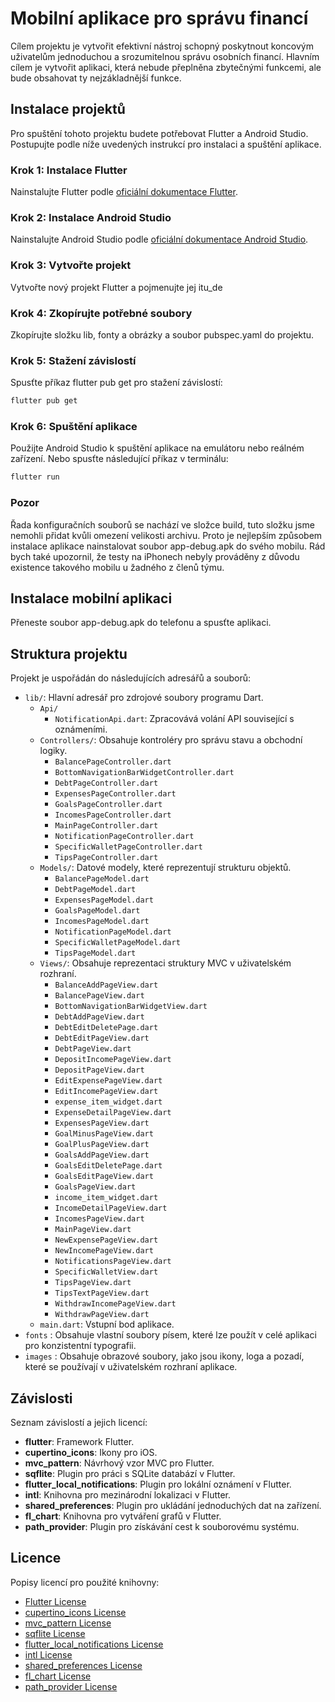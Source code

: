 # Mobilní aplikace pro správu financí

Cílem projektu je vytvořit efektivní nástroj schopný poskytnout koncovým uživatelům jednoduchou
a srozumitelnou správu osobních financí. Hlavním cílem je vytvořit aplikaci, která nebude přeplněna
zbytečnými funkcemi, ale bude obsahovat ty nejzákladnější funkce.

## Instalace projektů

Pro spuštění tohoto projektu budete potřebovat Flutter a Android Studio. Postupujte podle níže uvedených instrukcí pro instalaci a spuštění aplikace.

### Krok 1: Instalace Flutter

Nainstalujte Flutter podle [oficiální dokumentace Flutter](https://flutter.dev/docs/get-started/install).

### Krok 2: Instalace Android Studio

Nainstalujte Android Studio podle [oficiální dokumentace Android Studio](https://developer.android.com/studio).

### Krok 3: Vytvořte projekt

Vytvořte nový projekt Flutter a pojmenujte jej itu_de

### Krok 4: Zkopírujte potřebné soubory

Zkopírujte složku lib, fonty a obrázky a soubor pubspec.yaml do projektu.

### Krok 5: Stažení závislostí

Spusťte příkaz flutter pub get pro stažení závislostí:

```bash
flutter pub get
```
### Krok 6: Spuštění aplikace

Použijte Android Studio k spuštění aplikace na emulátoru nebo reálném zařízení. Nebo spusťte následující příkaz v terminálu:

```bash
flutter run
```
### Pozor

Řada konfiguračních souborů se nachází ve složce build, tuto složku jsme nemohli přidat kvůli omezení velikosti archivu. 
Proto je nejlepším způsobem instalace aplikace nainstalovat soubor app-debug.apk do svého mobilu. 
Rád bych také upozornil, že testy na iPhonech nebyly prováděny z důvodu existence takového mobilu u žadného z členů týmu.

## Instalace mobilní aplikaci

Přeneste soubor app-debug.apk do telefonu a spusťte aplikaci.

## Struktura projektu

Projekt je uspořádán do následujících adresářů a souborů:

- `lib/`: Hlavní adresář pro zdrojové soubory programu Dart.
    - `Api/`
        - `NotificationApi.dart`: Zpracovává volání API související s oznámeními.
    - `Controllers/`: Obsahuje kontroléry pro správu stavu a obchodní logiky.
        - `BalancePageController.dart`
        - `BottomNavigationBarWidgetController.dart`
        - `DebtPageController.dart`
        - `ExpensesPageController.dart`
        - `GoalsPageController.dart`
        - `IncomesPageController.dart`
        - `MainPageController.dart`
        - `NotificationPageController.dart`
        - `SpecificWalletPageController.dart`
        - `TipsPageController.dart`
    - `Models/`: Datové modely, které reprezentují strukturu objektů.
        - `BalancePageModel.dart`
        - `DebtPageModel.dart`
        - `ExpensesPageModel.dart`
        - `GoalsPageModel.dart`
        - `IncomesPageModel.dart`
        - `NotificationPageModel.dart`
        - `SpecificWalletPageModel.dart`
        - `TipsPageModel.dart`
    - `Views/`: Obsahuje reprezentaci struktury MVC v uživatelském rozhraní.
        - `BalanceAddPageView.dart`
        - `BalancePageView.dart`
        - `BottomNavigationBarWidgetView.dart`
        - `DebtAddPageView.dart`
        - `DebtEditDeletePage.dart`
        - `DebtEditPageView.dart`
        - `DebtPageView.dart`
        - `DepositIncomePageView.dart`
        - `DepositPageView.dart`
        - `EditExpensePageView.dart`
        - `EditIncomePageView.dart`
        - `expense_item_widget.dart`
        - `ExpenseDetailPageView.dart`
        - `ExpensesPageView.dart`
        - `GoalMinusPageView.dart`
        - `GoalPlusPageView.dart`
        - `GoalsAddPageView.dart`
        - `GoalsEditDeletePage.dart`
        - `GoalsEditPageView.dart`
        - `GoalsPageView.dart`
        - `income_item_widget.dart`
        - `IncomeDetailPageView.dart`
        - `IncomesPageView.dart`
        - `MainPageView.dart`
        - `NewExpensePageView.dart`
        - `NewIncomePageView.dart`
        - `NotificationsPageView.dart`
        - `SpecificWalletView.dart`
        - `TipsPageView.dart`
        - `TipsTextPageView.dart`
        - `WithdrawIncomePageView.dart`
        - `WithdrawPageView.dart`
    - `main.dart`: Vstupní bod aplikace.
- `fonts` : Obsahuje vlastní soubory písem, které lze použít v celé aplikaci pro konzistentní typografii.
- `images` : Obsahuje obrazové soubory, jako jsou ikony, loga a pozadí, které se používají v uživatelském rozhraní aplikace.


## Závislosti

Seznam závislostí a jejich licencí:

* __flutter__: Framework Flutter.
* __cupertino_icons__: Ikony pro iOS.
* __mvc_pattern__: Návrhový vzor MVC pro Flutter.
* __sqflite__: Plugin pro práci s SQLite databází v Flutter.
* __flutter_local_notifications__: Plugin pro lokální oznámení v Flutter.
* __intl__: Knihovna pro mezinárodní lokalizaci v Flutter.
* __shared_preferences__: Plugin pro ukládání jednoduchých dat na zařízení.
* __fl_chart__: Knihovna pro vytváření grafů v Flutter.
* __path_provider__: Plugin pro získávání cest k souborovému systému.

## Licence

Popisy licencí pro použité knihovny:

- [Flutter License](https://flutter.dev/docs/get-started/install)
- [cupertino_icons License](https://github.com/flutter/cupertino_icons/blob/main/LICENSE)
- [mvc_pattern License](https://pub.dev/packages/mvc_pattern/license)
- [sqflite License](https://github.com/tekartik/sqflite/blob/master/LICENSE)
- [flutter_local_notifications License](https://github.com/dexterxdev/flutter_local_notifications/blob/main/LICENSE)
- [intl License](https://github.com/dart-lang/intl/blob/master/LICENSE)
- [shared_preferences License](https://github.com/flutter/plugins/blob/master/packages/shared_preferences/shared_preferences/LICENSE)
- [fl_chart License](https://github.com/imaNNeoFighT/fl_chart/blob/master/LICENSE)
- [path_provider License](https://github.com/flutter/plugins/blob/master/packages/path_provider/path_provider/LICENSE)


